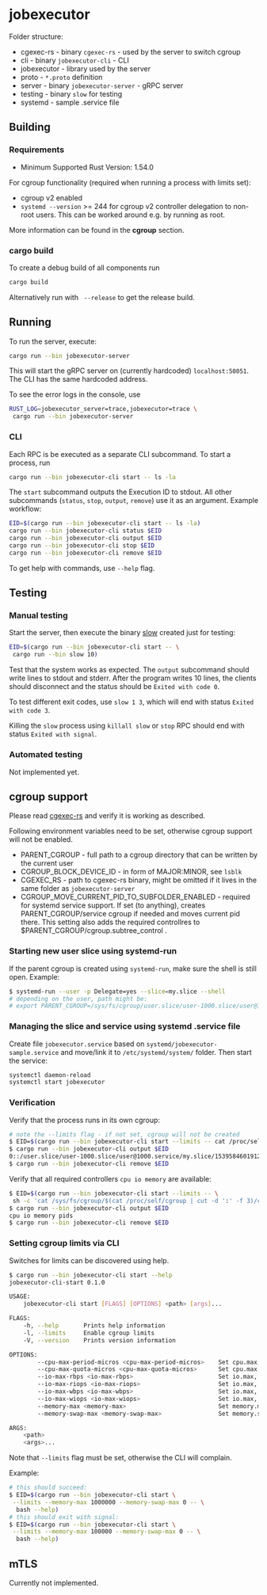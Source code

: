 # jobexecutor

Folder structure:
* cgexec-rs - binary `cgexec-rs` - used by the server to switch cgroup
* cli - binary `jobexecutor-cli` - CLI
* jobexecutor - library used by the server
* proto - `*.proto` definition
* server - binary `jobexecutor-server` - gRPC server
* testing - binary `slow` for testing
* systemd - sample .service file

## Building
### Requirements
* Minimum Supported Rust Version: 1.54.0

For cgroup functionality (required when running a process with limits set):
* cgroup v2 enabled
* `systemd --version` >= 244 for cgroup v2 controller delegation to non-root users. This can be worked around e.g. by running as root.

More information can be found in the **cgroup** section.

### cargo build
To create a debug build of all components run
```sh
cargo build
```

Alternatively run with ` --release` to get the release build.

## Running
To run the server, execute:
```sh
cargo run --bin jobexecutor-server
```
This will start the gRPC server on (currently hardcoded)
`localhost:50051`. The CLI has the same hardcoded address.

To see the error logs in the console, use
```sh
RUST_LOG=jobexecutor_server=trace,jobexecutor=trace \
 cargo run --bin jobexecutor-server
 ```

### CLI
Each RPC is be executed as a separate CLI subcommand. To start
a process, run
```sh
cargo run --bin jobexecutor-cli start -- ls -la
```
The `start` subcommand outputs the Execution ID to stdout.
All other subcommands (`status`, `stop`, `output`, `remove`) use it as an argument.
Example workflow:
```sh
EID=$(cargo run --bin jobexecutor-cli start -- ls -la)
cargo run --bin jobexecutor-cli status $EID
cargo run --bin jobexecutor-cli output $EID
cargo run --bin jobexecutor-cli stop $EID
cargo run --bin jobexecutor-cli remove $EID
```
To get help with commands, use `--help` flag.

## Testing
### Manual testing
Start the server, then execute the binary
[slow](testing/src/slow.rs) created just for testing:
```sh
EID=$(cargo run --bin jobexecutor-cli start -- \
 cargo run --bin slow 10)
```
Test that the system works as expected. The `output` subcommand
should write lines to stdout and stderr. After the program
writes 10 lines, the clients should disconnect and the status
should be `Exited with code 0`.

To test different exit codes,
use `slow 1 3`, which will end with status `Exited with code 3`.

Killing the `slow` process using `killall slow` or `stop` RPC should end with status `Exited with signal`.

### Automated testing
Not implemented yet.

## cgroup support
Please read [cgexec-rs](cgexec-rs/README.md) and verify it is working as described.

Following environment variables need to be set, otherwise cgroup support will not be enabled.
* PARENT_CGROUP - full path to a cgroup directory that can be written by the current user
* CGROUP_BLOCK_DEVICE_ID - in form of MAJOR:MINOR, see `lsblk`
* CGEXEC_RS - path to cgexec-rs binary, might be omitted if it lives in the same folder as `jobexecutor-server`
* CGROUP_MOVE_CURRENT_PID_TO_SUBFOLDER_ENABLED - required for systemd service support. If set (to anything), creates PARENT_CGROUP/service cgroup if needed and moves current pid there. This setting also adds the required controllres to $PARENT_CGROUP/cgroup.subtree_control .

### Starting new user slice using systemd-run

If the parent cgroup is created using `systemd-run`, make sure the shell is still open. Example:
```sh
$ systemd-run --user -p Delegate=yes --slice=my.slice --shell
# depending on the user, path might be:
# export PARENT_CGROUP=/sys/fs/cgroup/user.slice/user-1000.slice/user@1000.service/my.slice
```

### Managing the slice and service using systemd .service file
Create file `jobexecutor.service` based on `systemd/jobexecutor-sample.service` and
move/link it to `/etc/systemd/system/` folder. Then start the service:
```sh
systemctl daemon-reload
systemctl start jobexecutor
```

### Verification
Verify that the process runs in its own cgroup:
```sh
# note the --limits flag - if not set, cgroup will not be created
$ EID=$(cargo run --bin jobexecutor-cli start --limits -- cat /proc/self/cgroup)
$ cargo run --bin jobexecutor-cli output $EID
0::/user.slice/user-1000.slice/user@1000.service/my.slice/15395846019127741322
$ cargo run --bin jobexecutor-cli remove $EID
```

Verify that all required controllers `cpu io memory` are available:
```sh
$ EID=$(cargo run --bin jobexecutor-cli start --limits -- \
 sh -c 'cat /sys/fs/cgroup/$(cat /proc/self/cgroup | cut -d ':' -f 3)/cgroup.controllers')
$ cargo run --bin jobexecutor-cli output $EID
cpu io memory pids
$ cargo run --bin jobexecutor-cli remove $EID
```

### Setting cgroup limits via CLI
Switches for limits can be discovered using help.
```sh
$ cargo run --bin jobexecutor-cli start --help
jobexecutor-cli-start 0.1.0

USAGE:
    jobexecutor-cli start [FLAGS] [OPTIONS] <path> [args]...

FLAGS:
    -h, --help       Prints help information
    -l, --limits     Enable cgroup limits
    -V, --version    Prints version information

OPTIONS:
        --cpu-max-period-micros <cpu-max-period-micros>    Set cpu.max, period part, both parts must be set together
        --cpu-max-quota-micros <cpu-max-quota-micros>      Set cpu.max, quota part, both parts must be set together
        --io-max-rbps <io-max-rbps>                        Set io.max, rbps value
        --io-max-riops <io-max-riops>                      Set io.max, riops value
        --io-max-wbps <io-max-wbps>                        Set io.max, wbps value
        --io-max-wiops <io-max-wiops>                      Set io.max, wiops value
        --memory-max <memory-max>                          Set memory.max in bytes
        --memory-swap-max <memory-swap-max>                Set memory.swap.max in bytes

ARGS:
    <path>
    <args>...
```
Note that `--limits` flag must be set, otherwise the CLI will complain.

Example:
```sh
# this should succeed:
$ EID=$(cargo run --bin jobexecutor-cli start \
 --limits --memory-max 1000000 --memory-swap-max 0 -- \
  bash --help)
# this should exit with signal:
$ EID=$(cargo run --bin jobexecutor-cli start \
 --limits --memory-max 100000 --memory-swap-max 0 -- \
  bash --help)
```

## mTLS
Currently not implemented.
